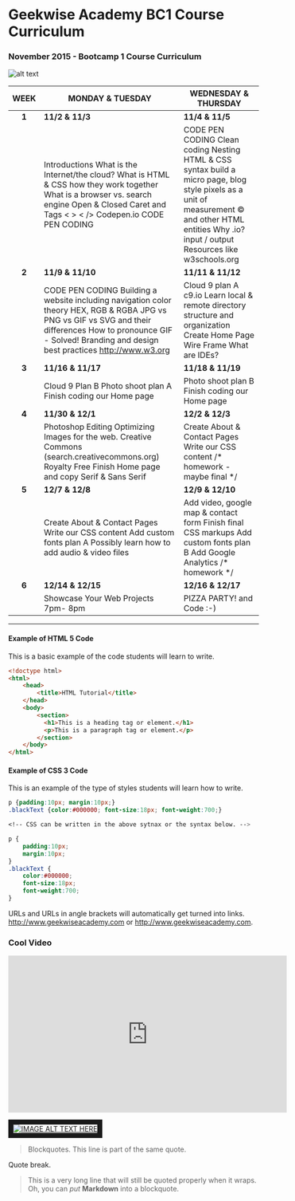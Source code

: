 # Geekwise Academy BC1 Course Curriculum
### November 2015 - Bootcamp 1 Course Curriculum

![alt text](https://scontent.fsnc1-1.fna.fbcdn.net/hphotos-xpa1/v/t1.0-9/12122746_10206738636517413_4155224022929602885_n.jpg?oh=e563334d423a623cde4e7c6d7ce509fe&oe=56D007CB "Geekwise Academy Bootcamp 1 Class")

|   WEEK   |   MONDAY & TUESDAY   |   WEDNESDAY & THURSDAY   |
| :----: |----| ----|
| **1**    | **11/2 & 11/3**    | **11/4 & 11/5**    |
|      | Introductions What is the Internet/the cloud? What is HTML & CSS how they work together What is a browser vs. search engine Open & Closed Caret and Tags < > < /> Codepen.io CODE PEN CODING      |    CODE PEN CODING Clean coding Nesting HTML & CSS syntax  build a micro page, blog style pixels as a unit of measurement &copy; and other HTML entities Why .io? input / output Resources like w3schools.org |
| **2**    | **11/9 & 11/10**    | **11/11 & 11/12**    |
|      | CODE PEN CODING Building a website including navigation color theory HEX, RGB & RGBA JPG vs PNG vs GIF vs SVG and their differences How to pronounce GIF -  Solved! Branding and design best practices http://www.w3.org      |    Cloud 9 plan A c9.io Learn local & remote directory structure and organization  Create Home Page Wire Frame What are IDEs? <!-- homework --> |
| **3**    | **11/16 & 11/17**    | **11/18 & 11/19**    |
|      | Cloud 9 Plan B Photo shoot plan A Finish coding our Home page    | Photo shoot plan B <!-- homework --> Finish coding our Home page    |
| **4**    | **11/30 & 12/1**    | **12/2 & 12/3**    |
|      | Photoshop Editing Optimizing Images for the web. Creative Commons (search.creativecommons.org) Royalty Free  Finish Home page and copy Serif & Sans Serif    | Create About & Contact Pages Write our CSS content /* homework - maybe final */    |
| **5**    | **12/7 & 12/8**    | **12/9 & 12/10**    |
|      | Create About & Contact Pages Write our CSS content Add custom fonts plan A Possibly learn how to add audio & video files      | Add video, google map & contact form Finish final CSS markups Add custom fonts plan B Add Google Analytics /* homework */ |
| **6**    | **12/14 & 12/15**    | **12/16 & 12/17**    |
|      | Showcase Your Web Projects 7pm- 8pm      | PIZZA PARTY! and Code :-) |

---

#### Example of HTML 5 Code
This is a basic example of the code students will learn to write.
```html
<!doctype html>
<html>
    <head>
        <title>HTML Tutorial</title>
    </head>
    <body>
        <section>
          <h1>This is a heading tag or element.</h1>
          <p>This is a paragraph tag or element.</p>
        </section>
    </body>
</html> 
```

#### Example of CSS 3 Code
This is an example of the type of styles students will learn how to write.
```css
p {padding:10px; margin:10px;}
.blackText {color:#000000; font-size:18px; font-weight:700;}

<!-- CSS can be written in the above sytnax or the syntax below. -->

p {
    padding:10px;
    margin:10px;
}
.blackText {
    color:#000000;
    font-size:18px;
    font-weight:700;
}
```

URLs and URLs in angle brackets will automatically get turned into links. 
http://www.geekwiseacademy.com or <http://www.geekwiseacademy.com>.


### Cool Video 
<iframe width="560" height="315" src="https://www.youtube.com/embed/HIUNIIpqdwI?rel=0&amp;showinfo=0" frameborder="0" allowfullscreen></iframe>

<a href="http://www.youtube.com/watch?feature=player_embedded&v=HIUNIIpqdwI
" target="_blank"><img src="http://img.youtube.com/vi/HIUNIIpqdwI/0.jpg" 
alt="IMAGE ALT TEXT HERE" width="" height="" border="10" /></a>

> Blockquotes.
> This line is part of the same quote.

Quote break.

> This is a very long line that will still be quoted properly when it wraps. Oh, you can *put* **Markdown** into a blockquote. 

